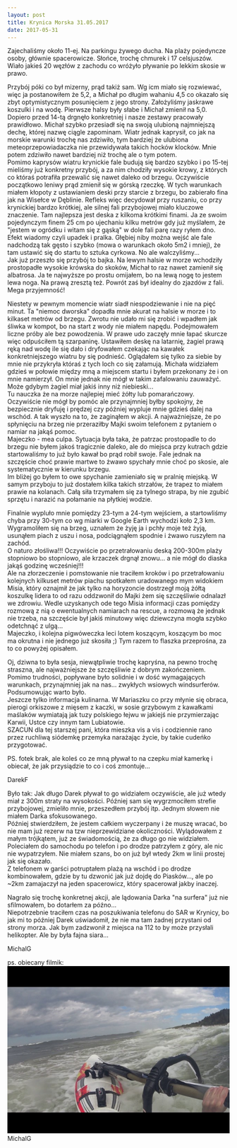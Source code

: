 ```yaml
---
layout: post
title: Krynica Morska 31.05.2017
date: 2017-05-31
---
```

Zajechaliśmy około 11-ej. Na parkingu żywego ducha. Na plaży pojedyncze osoby, głównie spacerowicze. Słońce, trochę chmurek i 17 celsjuszów.
Wiało jakieś 20 węzłów z zachodu co wróżyło pływanie po lekkim skosie w prawo.  

Przybój póki co był mizerny, prąd takiż sam.
Wg icm miało się rozwiewać, więc ja postanowiłem że 5,2, a Michał po długim wahaniu 4,5 co okazało się zbyt optymistycznym posunięciem z jego strony.
Założyliśmy jaskrawe koszulki i na wodę. Pierwsze halsy były słabe i Michał zmienił na 5,0.
Dopiero przed 14-tą drgnęło konkretniej i nasze zestawy pracowały prawidłowo.
Michał szybko przesiadł się na swoją ulubioną najmniejszą dechę, której nazwę ciągle zapominam.
Wiatr jednak kaprysił, co jak na morskie warunki trochę nas zdziwiło, tym bardziej że ulubiona meteoprzepowiadaczka nie przewidywała takich hocków klocków.
Mnie potem zdziwiło nawet bardziej niż trochę ale o tym potem.  
Pomimo kaprysów wiatru krynickie fale budują się bardzo szybko i po 15-tej mieliśmy już konkretny przybój,
a za nim chodziły wysokie krowy, z których co któraś potrafiła przewalić się nawet daleko od brzegu.
Oczywiście początkowo leniwy prąd zmienił się w górską rzeczkę.
W tych warunkach miałem kłopoty z ustawianiem deski przy starcie z brzegu, bo zabierało fina jak na Wisełce w Dęblinie.
Refleks więc decydował przy ruszaniu, co przy krynickiej bardzo krótkiej, ale silnej fali przybojowej miało kluczowe znaczenie.
Tam najlepsza jest deska z kilkoma krótkimi finami.
Ja ze swoim pojedynczym finem 25 cm po ujechaniu kilku metrów gdy już myślałem,
że "jestem w ogródku i witam się z gąską" w dole fali parę razy ryłem dno. Efekt wiadomy czyli upadek i pralka.
Głębiej niby można wejść ale fale nadchodzą tak gęsto i szybko (mowa o warunkach około 5m2 i mniej),
że tam ustawić się do startu to sztuka cyrkowa. No ale walczyliśmy...  
Jak już przeszło się przybój to bajka. Na lewym halsie w morze wchodziły prostopadłe wysokie krówska do skoków,
Michał to raz nawet zamienił się albatrosa. Ja te najwyższe po prostu omijałem, bo na lewą nogę to jestem lewa noga.
Na prawą zresztą też. Powrót zaś był idealny do zjazdów z fali. Mega przyjemność!  

Niestety w pewnym momencie wiatr siadł niespodziewanie i nie na pięć minut.
Ta "niemoc dworska" dopadła mnie akurat na halsie w morze i to kilkaset metrów od brzegu.
Zwrotu nie udało mi się zrobić i wpadłem jak śliwka w kompot, bo na start z wody nie miałem napędu.
Podejmowałem liczne próby ale bez powodzenia. W prawe udo zaczęły mnie łapać skurcze więc odpuściłem tą szarpaninę.
Ustawiłem deskę na latarnię, żagiel prawą ręką nad wodę ile się dało i dryfowałem czekając na kawałek konkretniejszego wiatru by się podnieść.
Oglądałem się tylko za siebie by mnie nie przykryła któraś z tych loch co się załamują.
Michała widziałem gdzieś w połowie między mną a miejscem startu i byłem przekonany że i on mnie namierzył.
On mnie jednak nie mógł w takim zafalowaniu zauważyć. Może gdybym żagiel miał jakiś inny niż niebieski...  
Tu nauczka że na morze najlepiej mieć żółty lub pomarańczowy.
Oczywiście nie mógł by pomóc ale przynajmniej byłby spokojny, że bezpiecznie dryfuję i prędzej czy później wypluje mnie gdzieś dalej na wschód.
A tak wyszło na to, że zaginąłem w akcji.
A najważniejsze, że po spłynięciu na brzeg nie przeraziłby Majki swoim telefonem z pytaniem o namiar na jakąś pomoc.  
Majeczko - mea culpa. Sytuacja była taka, że patrzac prostopadle to do brzegu nie byłem jakoś tragicznie daleko,
ale do miejsca przy kutrach gdzie startowaliśmy to już było kawał bo prąd robił swoje.
Fale jednak na szczęście choć prawie martwe to żwawo spychały mnie choć po skosie, ale systematycznie w kierunku brzegu.  
Im bliżej go byłem to owe spychanie zamieniało się w pralnię miejską. W samym przyboju to już dostałem kilka takich strzałów,
że trapez to miałem prawie na kolanach. Całą siła trzymałem się za tylnego strapa, by nie zgubić sprzętu i narazić na połamanie na płytkiej wodzie.  

Finalnie wypluło mnie pomiędzy 23-tym a 24-tym wejściem, a startowliśmy chyba przy 30-tym co wg miarki w Google Earth wychodzi koło 2,3 km.
Wygramoliłem się na brzeg, uznałem że żyję ja i pchły moje też żyją, usunąłem piach z uszu i nosa, podciągnąłem spodnie i żwawo ruszyłem na zachód.  
O naturo złośliwa!!! Oczywiście po przetrałowaniu deską 200-300m plaży stopniowo bo stopniowo, ale krzaczek drgnął znowu...
a nie mógł do diaska jakąś godzinę wcześniej!!!  
Ale na złorzeczenie i pomstowanie nie traciłem kroków i po przetrałowaniu kolejnych kilkuset metrów piachu spotkałem uradowanego mym widokiem Misia,
który oznajmił że jak tylko na horyzoncie dostrzegł moją żółtą koszulkę lidera to od razu oddzwonił do Majki żem się szczęśliwie odnalazł we zdrowiu.
Wedle uzyskanych ode tego Misia informacji czas pomiędzy rozmową z nią o ewentualnych namiarach na rescue,
a rozmową że jednak nie trzeba, na szczęście był jakiś minutowy więc dziewczyna mogła szybko odetchnąć z ulgą...  
Majeczko, i kolejna pigwóweczka leci lotem koszącym, koszącym bo moc ma okrutna i nie jednego już skosiła ;)
Tym razem to flaszka przeprośna, za to co powyżej opisałem.  

Oj, dziwna to była sesja, niewątpliwie trochę kapryśna, na pewno trochę straszna,
ale najważniejsze że szczęśliwie z dobrym zakończeniem.
Pomimo trudności, popływane było solidnie i w dość wymagających warunkach,
przynajmniej jak na nas... zwykłych wsiowych windsurferów. Podsumowując warto było.  
Jeszcze tylko informacja kulinarna. W Mariaszku co przy młynie się obraca, pierogi orkiszowe z mięsem z kaczki,
w sosie grzybowym z kawałkami maślaków wymiatają jak tuzy polskiego łejwu w jakiejś nie przymierzając Karwii,
Ustce czy innym tam Lubiatowie.  
SZACUN dla tej starszej pani, która mieszka vis a vis i codziennie rano przez ruchliwą siódemkę przemyka narażając życie,
by takie cudeńko przygotować.  

PS. fotek brak, ale koleś co ze mną pływał to na czepku miał kamerkę i obiecał, że jak przysiądzie to co i coś zmontuje...  

DarekF


Było tak:
Jak długo Darek pływał to go widziałem oczywiście, ale już wtedy miał z 300m straty na wysokości.
Później sam się wygrzmociłem strefie przybojowej, zmieliło mnie, przeszedłem przybój itp.
Jednym słowem nie miałem Darka sfokusowanego.  
Później stwierdziłem, że jestem całkiem wyczerpany i że muszę wracać, bo nie mam już rezerw na tzw nieprzewidziane okoliczności.
Wylądowałem z małym trójkątem, już ze świadomością, że za długo go nie widziałem.  
Poleciałem do samochodu po telefon i po drodze patrzyłem z góry, ale nic nie wypatrzyłem.
Nie miałem szans, bo on już był wtedy 2km w linii prostej jak się okazało.  
Z telefonem w garści potruptałem plażą na wschód i po drodze kombinowałem, gdzie by tu dzwonić jak już dojdę do Piasków...,
ale po ~2km zamajaczył na jeden spacerowicz, który spacerował jakby inaczej.  

Nagrało się trochę konkretnej akcji, ale lądowania Darka "na surfera" już nie sfilmowałem, bo dotarłem za późno...  
Niepotrzebnie traciłem czas na poszukiwania telefonu do SAR w Krynicy, bo jak mi to później Darek uświadomił,
że nie ma tam żadnej przystani od strony morza. Jak bym zadzwonił z miejsca na 112 to by może przysłali helikopter.
Ale by była fajna siara...  

MichalG

ps. obiecany filmik:
[![Na Morzu](https://raw.githubusercontent.com/naspocie/blog/master/images/2017-05-31-Krynica-Morska/Krynica%2031-05-2017.jpg)](https://youtu.be/XbgWMyjiaKo)  
MichalG

